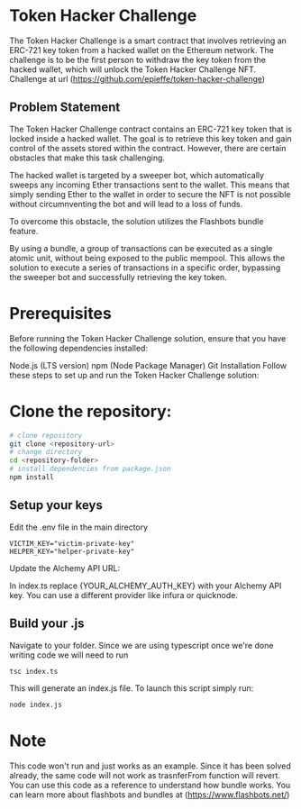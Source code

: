 # Token Hacker Challenge
The Token Hacker Challenge is a smart contract that involves retrieving an ERC-721 key token from a hacked wallet on the Ethereum network. The challenge is to be the first person to withdraw the key token from the hacked wallet, which will unlock the Token Hacker Challenge NFT. 
Challenge at url (https://github.com/epieffe/token-hacker-challenge)
## Problem Statement
The Token Hacker Challenge contract contains an ERC-721 key token that is locked inside a hacked wallet. The goal is to retrieve this key token and gain control of the assets stored within the contract. However, there are certain obstacles that make this task challenging.

The hacked wallet is targeted by a sweeper bot, which automatically sweeps any incoming Ether transactions sent to the wallet. This means that simply sending Ether to the wallet in order to secure the NFT is not possible without circumnventing the bot and will lead to a loss of funds.

To overcome this obstacle, the solution utilizes the Flashbots bundle feature. 

By using a bundle, a group of transactions can be executed as a single atomic unit, without being exposed to the public mempool. This allows the solution to execute a series of transactions in a specific order, bypassing the sweeper bot and successfully retrieving the key token.

# Prerequisites
Before running the Token Hacker Challenge solution, ensure that you have the following dependencies installed:

Node.js (LTS version)
npm (Node Package Manager)
Git
Installation
Follow these steps to set up and run the Token Hacker Challenge solution:

# Clone the repository:

```bash
# clone repository
git clone <repository-url>
# change directory 
cd <repository-folder>
# install dependencies from package.json
npm install
```

## Setup your keys 

Edit the .env file in the main directory 
```
VICTIM_KEY="victim-private-key"
HELPER_KEY="helper-private-key"
```


Update the Alchemy API URL:

In index.ts replace {YOUR_ALCHEMY_AUTH_KEY} with your Alchemy API key. 
You can use a different provider like infura or quicknode.

## Build your .js 
Navigate to your folder.
Since we are using typescript once we're done writing code we will need to run
```bash
tsc index.ts
```
This will generate an index.js file. 
To launch this script simply run:

```bash
node index.js
``` 

# Note
This code won't run and just works as an example. Since it has been solved already, the same code will not work as trasnferFrom function will revert.
You can use this code as a reference to understand how bundle works.
You can learn more about flashbots and bundles at (https://www.flashbots.net/)




